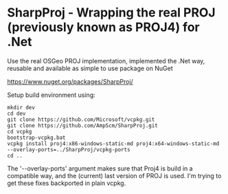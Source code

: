 # SharpProj - Wrapping the real PROJ (previously known as PROJ4) for .Net

Use the real OSGeo PROJ implementation, implemented the .Net way, reusable and available as simple to use package on NuGet

https://www.nuget.org/packages/SharpProj/


Setup build environment using:

    mkdir dev
    cd dev
    git clone https://github.com/Microsoft/vcpkg.git
    git clone https://github.com/AmpScm/SharpProj.git
    cd vcpkg
    bootstrap-vcpkg.bat
    vcpkg install proj4:x86-windows-static-md proj4:x64-windows-static-md --overlay-ports=../SharpProj/vcpkg-ports
    cd ..
    

The '--overlay-ports' argument makes sure that Proj4 is build in a compatible way, and the (current) last
version of PROJ is used. I'm trying to get these fixes backported in plain vcpkg.